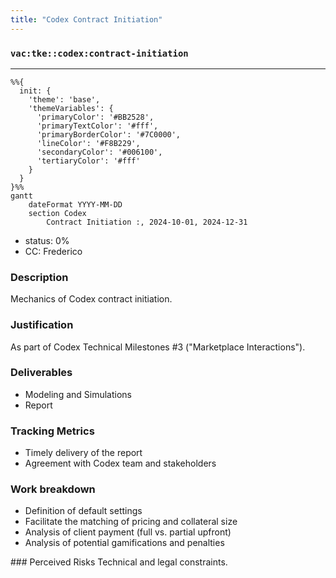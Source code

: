 ```yaml
---
title: "Codex Contract Initiation"
---
```

### `vac:tke::codex:contract-initiation`
---

```mermaid
%%{ 
  init: { 
    'theme': 'base', 
    'themeVariables': { 
      'primaryColor': '#BB2528', 
      'primaryTextColor': '#fff', 
      'primaryBorderColor': '#7C0000', 
      'lineColor': '#F8B229', 
      'secondaryColor': '#006100', 
      'tertiaryColor': '#fff' 
    } 
  } 
}%%
gantt
	dateFormat YYYY-MM-DD
	section Codex
		Contract Initiation :, 2024-10-01, 2024-12-31
```

- status: 0%
- CC: Frederico

### Description
Mechanics of Codex contract initiation.

### Justification
As part of Codex Technical Milestones #3 ("Marketplace Interactions").

### Deliverables
- Modeling and Simulations
- Report 

### Tracking Metrics
- Timely delivery of the report
- Agreement with Codex team and stakeholders

### Work breakdown
- Definition of default settings
- Facilitate the matching of pricing and collateral size
- Analysis of client payment (full vs. partial upfront)
- Analysis of potential gamifications and penalties

### Perceived Risks
Technical and legal constraints.

